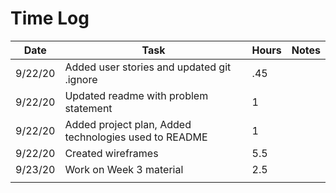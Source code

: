 # Time Log
|Date|Task|Hours|Notes|
|------|------|-------|------|
|9/22/20|Added user stories and updated git .ignore|.45||
|9/22/20|Updated readme with problem statement|1||
|9/22/20|Added project plan, Added technologies used to README|1||
|9/22/20|Created wireframes|5.5||
|9/23/20|Work on Week 3 material|2.5||
|||||


